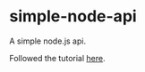 # simple-node-api
A simple node.js api.

Followed the tutorial [here](https://medium.freecodecamp.org/building-a-simple-node-js-api-in-under-30-minutes-a07ea9e390d2).